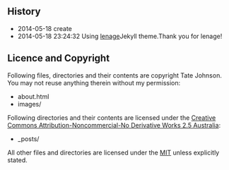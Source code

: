 

## History
* 2014-05-18  create
* 2014-05-18 23:24:32 Using [lenage](https://github.com/lenage/lenage.github.com)Jekyll theme.Thank you for lenage!

## Licence and Copyright

Following files, directories and their contents are copyright Tate Johnson. You may not reuse anything therein without my permission:

* about.html
* images/

Following directories and their contents are licensed under the [Creative Commons Attribution-Noncommercial-No Derivative Works 2.5 Australia](http://creativecommons.org/licenses/by-nc-nd/2.5/au/):

* _posts/

All other files and directories are licensed under the [MIT](http://www.opensource.org/licenses/mit-license.php) unless explicitly stated.
